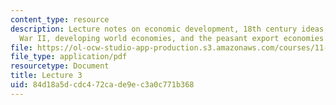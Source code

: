 ```yaml
---
content_type: resource
description: Lecture notes on economic development, 18th century ideas, post World
  War II, developing world economies, and the peasant export economies.
file: https://ol-ocw-studio-app-production.s3.amazonaws.com/courses/11-167-economic-development-technical-capabilities-spring-2004/84d18a5dcdc472cade9ec3a0c771b368_lec_3.pdf
file_type: application/pdf
resourcetype: Document
title: Lecture 3
uid: 84d18a5d-cdc4-72ca-de9e-c3a0c771b368
---
```

